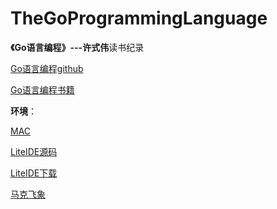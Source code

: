 # TheGoProgrammingLanguage
**《Go语言编程》---许式伟**读书纪录

[Go语言编程github](https://github.com/qiniu/gobook)

[Go语言编程书籍](https://www.amazon.cn/dp/B00932YRPA/ref=sr_1_1?ie=UTF8&qid=1486914755&sr=8-1&keywords=GO语言编程)

**环境**：

[MAC](http://www.apple.com/cn/mac/)

[LiteIDE源码](https://github.com/visualfc/liteide)

[LiteIDE下载](http://www.golangtc.com/download/liteide)

[马克飞象](https://maxiang.io)

